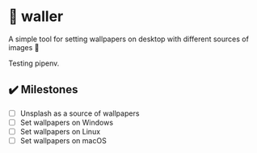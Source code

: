# :art: waller

A simple tool for setting wallpapers on desktop with different sources of images 🙂

Testing pipenv.

## :heavy_check_mark: Milestones
* [ ] Unsplash as a source of wallpapers
* [ ] Set wallpapers on Windows
* [ ] Set wallpapers on Linux
* [ ] Set wallpapers on macOS
